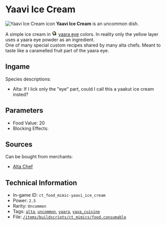 # Yaavi Ice Cream

<img src="https://raw.githubusercontent.com/Ceterai/Enternia/main/assetMissing.png" alt="Yaavi Ice Cream icon" loading="lazy" height="16px" width="auto" /> **Yaavi Ice Cream** is an uncommon dish.

A simple ice cream in <img src="https://raw.githubusercontent.com/Ceterai/Enternia/main/items/generic/produce/ct_yaara_eye.png" alt="Yaara Eye icon" loading="lazy" height="16px" width="auto" /> [yaara eye](https://ceterai.github.io/MyEnternia/Wiki/YaaraEye) colors. In reality only the yellow layer uses a yaara eye powder as an ingredient.  
One of many special custom recipes shared by many alta chefs. Meant to taste like a caramelled fruit part of the yaara eye.

## Ingame

Species descriptions:

- Alta: If I lick only the "eye" part, could I call this a yaakut ice cream insted?

## Parameters

- Food Value: 20
- Blocking Effects: 

## Sources

Can be bought from merchants:

- [Alta Chef](https://ceterai.github.io/MyEnternia/Wiki/AltaChef)

## Technical Information

- In-game ID: `ct_food_mimic-yaavi_ice_cream`
- Power: `2.5`
- Rarity: `Uncommon`
- Tags: [`alta`](https://ceterai.github.io/MyEnternia/Wiki/Tags/Alta), [`uncommon`](https://ceterai.github.io/MyEnternia/Wiki/Tags/Uncommon), [`yaara`](https://ceterai.github.io/MyEnternia/Wiki/Tags/Yaara), [`yava_cuisine`](https://ceterai.github.io/MyEnternia/Wiki/Tags/YavaCuisine)
- File: [`/items/buildscripts/ct_mimics/food.consumable`](https://github.com/Ceterai/Enternia/blob/main/items/buildscripts/ct_mimics/food.consumable)

